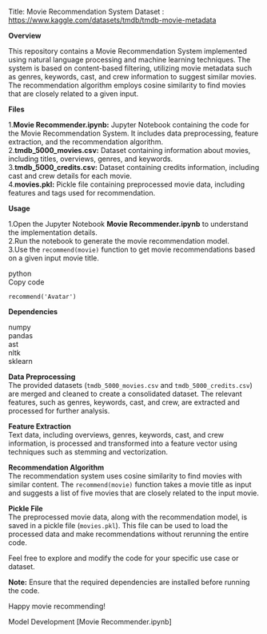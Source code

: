 Title: Movie Recommendation System
Dataset : https://www.kaggle.com/datasets/tmdb/tmdb-movie-metadata

**Overview**

This repository contains a Movie Recommendation System implemented using natural language processing and machine learning techniques. The system is based on content-based filtering, utilizing movie metadata such as genres, keywords, cast, and crew information to suggest similar movies. The recommendation algorithm employs cosine similarity to find movies that are closely related to a given input.

**Files**

1.**Movie Recommender.ipynb:** Jupyter Notebook containing the code for the Movie Recommendation System. It includes data preprocessing, feature extraction, and the recommendation algorithm.<br>
2.**tmdb_5000_movies.csv:** Dataset containing information about movies, including titles, overviews, genres, and keywords.<br>
3.**tmdb_5000_credits.csv:** Dataset containing credits information, including cast and crew details for each movie.<br>
4.**movies.pkl:** Pickle file containing preprocessed movie data, including features and tags used for recommendation.

**Usage**

1.Open the Jupyter Notebook **Movie Recommender.ipynb** to understand the implementation details.<br>
2.Run the notebook to generate the movie recommendation model.<br>
3.Use the `recommend(movie)` function to get movie recommendations based on a given input movie title.

python<br>
Copy code

<code>recommend('Avatar')</code>

**Dependencies**

numpy<br>
pandas<br>
ast<br>
nltk<br>
sklearn

**Data Preprocessing**<br>
The provided datasets (`tmdb_5000_movies.csv` and `tmdb_5000_credits.csv`) are merged and cleaned to create a consolidated dataset. The relevant features, such as genres, keywords, cast, and crew, are extracted and processed for further analysis.

**Feature Extraction**<br>
Text data, including overviews, genres, keywords, cast, and crew information, is processed and transformed into a feature vector using techniques such as stemming and vectorization.

**Recommendation Algorithm**<br>
The recommendation system uses cosine similarity to find movies with similar content. The `recommend(movie)` function takes a movie title as input and suggests a list of five movies that are closely related to the input movie.

**Pickle File**<br>
The preprocessed movie data, along with the recommendation model, is saved in a pickle file (`movies.pkl`). This file can be used to load the processed data and make recommendations without rerunning the entire code.

Feel free to explore and modify the code for your specific use case or dataset.

**Note:** Ensure that the required dependencies are installed before running the code.

Happy movie recommending!

Model Development [Movie Recommender.ipynb]

